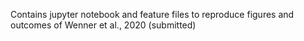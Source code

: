 Contains jupyter notebook and feature files to reproduce figures and outcomes of Wenner et al., 2020 (submitted)
